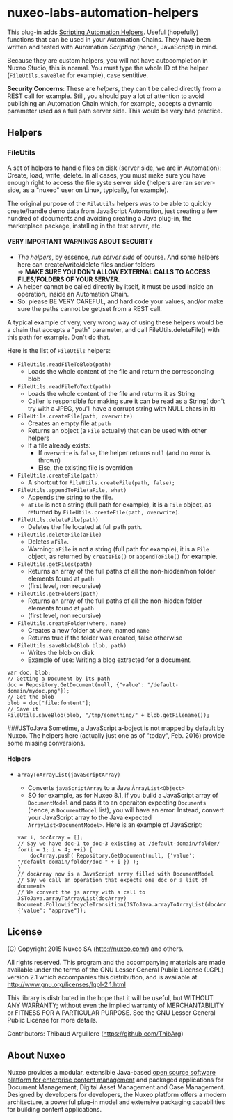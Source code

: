 # nuxeo-labs-automation-helpers

This plug-in adds [Scripting Automation Helpers](https://doc.nuxeo.com/x/RIB4AQ). Useful (hopefully) functions that can be used in your Automation Chains. They have been written and tested with Auromation _Scripting_ (hence, JavaScript) in mind.

Because they are custom helpers, you will not have autocompletion in Nuxeo Studio, this is normal. You must type the whole ID ot the helper (`FileUtils.saveBlob` for example), case sentitive.

**Security Concerns**: These are _helpers_, they can't be called directly from a REST call for example. Still, you should pay a lot of attention to avoid publishing an Automation Chain which, for example, accepts a dynamic parameter used as a full path server side. This would be very bad practice.

## Helpers

### FileUtils
A set of helpers to handle files on disk (server side, we are in Automation): Create, load, write, delete. In all cases, you must make sure you have enough right to access the file syste server side (helpers are ran server-side, as a "nuxeo" user on Linux, typically, for example).

The original purpose of the `FileUtils` helpers was to be able to quickly create/handle demo data from JavaScript Automation, just creating a few hundred of documents and avoiding creating a Java plug-in, the marketplace package, installing in the test server, etc.

#### VERY IMPORTANT WARNINGS ABOUT SECURITY
* _The helpers_, by essence, _run server side_ of course. And some helpers here can create/write/delete files and/or folders<br/>=> **MAKE SURE YOU DON't ALLOW EXTERNAL CALLS TO ACCESS FILES/FOLDERS OF YOUR SERVER**.
* A helper cannot be called directly by itself, it must be used inside an operation, inside an Automation Chain.
* So: please BE VERY CAREFUL, and hard code your values, and/or make sure the paths cannot be get/set from a REST call.

A typical example of very, very wrong way of using these helpers would be a chain that accepts a "path" parameter, and call FileUtils.deleteFile() with this path for example. Don't do that.

Here is the list of `FileUtils` helpers:

* `FileUtils.readFileToBlob(path)`
  * Loads the whole content of the file and return the corresponding blob
* `FileUtils.readFileToText(path)`
  * Loads the whole content of the file and returns it as String
  * Caller is responsible for making sure it can be read as a String( don't try with a JPEG, you'll have a corrupt string with NULL chars in it)
* `FileUtils.createFile(path, overwrite)`
  * Creates an empty file at `path`
  * Returns an object (a `File` actually) that can be used with other helpers
  * If a file already exists:
    * If `overwrite` is `false`, the helper returns `null` (and no error is thrown)
    * Else, the existing file is overriden
* `FileUtils.createFile(path)`
  * A shortcut for  `FileUtils.createFile(path, false);`
* `FileUtils.appendToFile(aFile, what)`
  * Appends the string to the file.
  * `aFile` is not a string (full path for example), it is a `File` object, as returned by `FileUtils.createFile(path, overwrite)`.
* `FileUtils.deleteFile(path)`
  * Deletes the file located at full path `path`.
* `FileUtils.deleteFile(aFile)`
  * Deletes `aFile`.
  * Warning: `aFile` is not a string (full path for example), it is a `File` object, as returned by `createFie()` or `appendToFile()` for example.
* `FileUtils.getFiles(path)`
  * Returns an array of the full paths of all the non-hidden/non folder elements found at `path`
  * (first level, non recursive)
* `FileUtils.getFolders(path)`
  * Returns an array of the full paths of all the non-hidden folder elements found at `path`
  * (first level, non recursive)
* `FileUtils.createFolder(where, name)`
  * Creates a new folder at `where`, named `name`
  * Returns true if the folder was created, false otherwise
* `FileUtils.saveBlob(Blob blob, path)`
  * Writes the blob on diak
  * Example of use: Writing a blog extracted for a document.
  
```
var doc, blob;
// Getting a Document by its path
doc = Repository.GetDocument(null, {"value": "/default-domain/mydoc.png"});
// Get the blob
blob = doc["file:fontent"];
// Save it
FileUtils.saveBlob(blob, "/tmp/something/" + blob.getFilename());
```


###JSToJava
Sometime, a JavaScript a-boject is not mapped by default by Nuxeo. The helpers here (actually just one as of "today", Feb. 2016) provide some missing conversions.

#### Helpers

* `arrayToArrayList(javaScriptArray)`
  * Converts `javaScriptArray` to a Java `ÀrrayList<Object>`
  * SO for example, as for Nuxeo 8.1, if you build a JavaScript array of `DocumentModel` and pass it to an operaiton expecting `Documents` (hence, a `DocumentModel` list), you will have an error. Instead, convert your JavaScript array to the Java expected `ArrayList<DocumentModel>`. Here is an example of JavaScript:
  
  ```
  var i, docArray = [];
  // Say we have doc-1 to doc-3 existing at /default-domain/folder/
  for(i = 1; i < 4; ++i) {
  	  docArray.push( Repository.GetDocument(null, {'value': "/default-domain/folder/doc-" + i }) );
  }
  // docArray now is a JavaScript array filled with DocumentModel
  // Say we call an operation that expects one doc or a list of documents
  // We convert the js array with a call to JSToJava.arrayToArrayList(docArray)
  Document.FollowLifecycleTransition(JSToJava.arrayToArrayList(docArray), {'value': "approve"});

  ```



## License
(C) Copyright 2015 Nuxeo SA (http://nuxeo.com/) and others.

All rights reserved. This program and the accompanying materials
are made available under the terms of the GNU Lesser General Public License
(LGPL) version 2.1 which accompanies this distribution, and is available at
http://www.gnu.org/licenses/lgpl-2.1.html

This library is distributed in the hope that it will be useful,
but WITHOUT ANY WARRANTY; without even the implied warranty of
MERCHANTABILITY or FITNESS FOR A PARTICULAR PURPOSE. See the GNU
Lesser General Public License for more details.

Contributors:
Thibaud Arguillere (https://github.com/ThibArg)

## About Nuxeo

Nuxeo provides a modular, extensible Java-based [open source software platform for enterprise content management](http://www.nuxeo.com) and packaged applications for Document Management, Digital Asset Management and Case Management. Designed by developers for developers, the Nuxeo platform offers a modern architecture, a powerful plug-in model and extensive packaging capabilities for building content applications.
